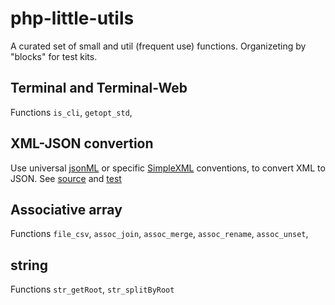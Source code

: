 # php-little-utils
A curated set of small and util (frequent use) functions. Organizeting by "blocks" for test kits.

## Terminal and Terminal-Web
Functions `is_cli`, `getopt_std`,


## XML-JSON convertion
Use universal [jsonML](http://json.org/) or specific [SimpleXML](http://php.net/manual/en/book.simplexml.php) conventions, to convert XML to JSON. See [source](src/simpleXml2JsonML.php) and [test](test/)

## Associative array

Functions `file_csv`, `assoc_join`, `assoc_merge`, `assoc_rename`, `assoc_unset`,

## string

Functions `str_getRoot`,  `str_splitByRoot`
